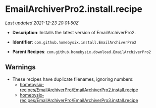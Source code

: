 # EmailArchiverPro2.install.recipe

_Last updated 2021-12-23 20:01:50Z_

- **Description**: Installs the latest version of EmailArchiverPro2.

- **Identifier**: `com.github.homebysix.install.EmailArchiverPro2`

- **Parent Recipes**: `com.github.homebysix.download.EmailArchiverPro2`


## Warnings

- These recipes have duplicate filenames, ignoring numbers:
    - [homebysix-recipes/EmailArchiverPro/EmailArchiverPro2.install.recipe](/autopkg-dupe-tracker/homebysix-recipes/EmailArchiverPro/EmailArchiverPro2.install.recipe)
    - [homebysix-recipes/EmailArchiverPro/EmailArchiverPro3.install.recipe](/autopkg-dupe-tracker/homebysix-recipes/EmailArchiverPro/EmailArchiverPro3.install.recipe)